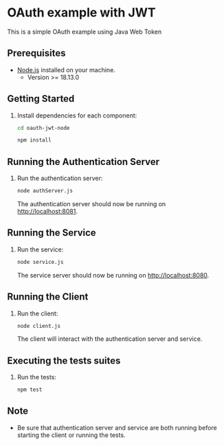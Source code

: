 # OAuth example with JWT

This is a simple OAuth example using Java Web Token

## Prerequisites

- [Node.js](https://nodejs.org/) installed on your machine.
  - Version >= 18.13.0

## Getting Started

1. Install dependencies for each component:

    ```bash
    cd oauth-jwt-node

    npm install
    ```

## Running the Authentication Server

1. Run the authentication server:

    ```bash
    node authServer.js
    ```

    The authentication server should now be running on [http://localhost:8081](http://localhost:8081).

## Running the Service

1. Run the service:

    ```bash
    node service.js
    ```

    The service server should now be running on [http://localhost:8080](http://localhost:8080).

## Running the Client

1. Run the client:

    ```bash
    node client.js
    ```

    The client will interact with the authentication server and service.


## Executing the tests suites

 1. Run the tests:

    ```bash
    npm test
    ```

## Note

- Be sure that authentication server and service are both running before starting the client or running the tests.